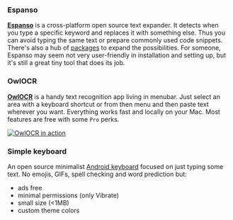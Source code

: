 ### Espanso 
[**Espanso**](https://espanso.org/) is a cross-platform open source text expander. It detects when you type a specific keyword and replaces it with something else. Thus you can avoid typing the same text or prepare commonly used code snippets. There's also a hub of [packages](https://hub.espanso.org/) to expand the possibilities. For someone, Espanso may seem not very user-friendly in installation and setting up, but it's still a great tiny tool that does its job.

### OwlOCR
[**OwlOCR**](https://owlocr.com/) is a handy text recognition app living in menubar. Just select an area with a keyboard shortcut or from then menu and then paste text wherever you want. Everything works fast and locally on your Mac. Most features are free with some `Pro` perks.

[![OwlOCR in action](https://img.youtube.com/vi/WmxWbn52-M8/maxresdefault.jpg)](https://www.youtube.com/watch?v=WmxWbn52-M8)

### Simple keyboard
An open source minimalist [Android keyboard](https://play.google.com/store/apps/details?id=rkr.simplekeyboard.inputmethod&hl=en&gl=US) focused on just typing some text. No emojis, GIFs, spell checking and word prediction but:
- ads free
- minimal permissions (only Vibrate)
- small size (<1MB)
- custom theme colors